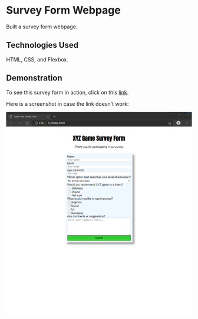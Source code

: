 # Survey Form Webpage

Built a survey form webpage.

## Technologies Used

HTML, CSS, and Flexbox.

## Demonstration

To see this survey form in action, click on this [link](https://ma86.github.io/WebSurveyForm/).

Here is a screenshot in case the link doesn't work:

![Survey Form](screenshot1.png)

